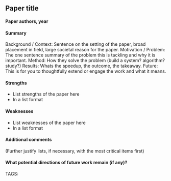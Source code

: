 ## Paper title
#### Paper authors, year
#### Summary
Background / Context: Sentence on the setting of the paper, broad placement in field, large societal reason for the paper.
Motivation / Problem: The one sentence summary of the problem this is tackling and why it is important.
Method: How they solve the problem (build a system? algorithm? study?)
Results: Whats the speedup, the outcome, the takeaway.
Future: This is for you to thoughtfully extend or engage the work and what it means.

#### Strengths
  * List strengths of the paper here
  * In a list format

#### Weaknesses
  * List weaknesses of the paper here
  * In a list format

#### Additional comments
(Further justify lists, if necessary, with the most critical items first)

#### What potential directions of future work remain (if any)?

TAGS: